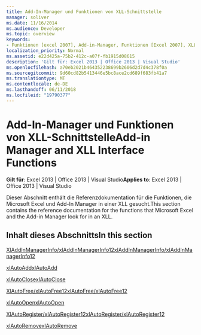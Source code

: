 ```yaml
---
title: Add-In-Manager und Funktionen von XLL-Schnittstelle
manager: soliver
ms.date: 11/16/2014
ms.audience: Developer
ms.topic: overview
keywords:
- Funktionen [excel 2007], Add-in-Manager, Funktionen [Excel 2007], XLL-Schnittstelle
localization_priority: Normal
ms.assetid: e22d425a-75b2-412c-a07f-fb1915d08615
description: 'Gilt für: Excel 2013 | Office 2013 | Visual Studio'
ms.openlocfilehash: a70eb2021b464352238699b2606d2d7d4c378f0a
ms.sourcegitcommit: 9d60cd82b5413446e5bc8ace2cd689f683fb41a7
ms.translationtype: MT
ms.contentlocale: de-DE
ms.lasthandoff: 06/11/2018
ms.locfileid: "19790377"
---
```

# <a name="add-in-manager-and-xll-interface-functions"></a><span data-ttu-id="207cd-104">Add-In-Manager und Funktionen von XLL-Schnittstelle</span><span class="sxs-lookup"><span data-stu-id="207cd-104">Add-in Manager and XLL Interface Functions</span></span>

<span data-ttu-id="207cd-105">**Gilt für**: Excel 2013 | Office 2013 | Visual Studio</span><span class="sxs-lookup"><span data-stu-id="207cd-105">**Applies to**: Excel 2013 | Office 2013 | Visual Studio</span></span> 
  
<span data-ttu-id="207cd-106">Dieser Abschnitt enthält die Referenzdokumentation für die Funktionen, die Microsoft Excel und Add-In Manager in einer XLL gesucht.</span><span class="sxs-lookup"><span data-stu-id="207cd-106">This section contains the reference documentation for the functions that Microsoft Excel and the Add-in Manager look for in an XLL.</span></span>
  
## <a name="in-this-section"></a><span data-ttu-id="207cd-107">Inhalt dieses Abschnitts</span><span class="sxs-lookup"><span data-stu-id="207cd-107">In this section</span></span>

[<span data-ttu-id="207cd-108">XlAddInManagerInfo/xlAddInManagerInfo12</span><span class="sxs-lookup"><span data-stu-id="207cd-108">xlAddInManagerInfo/xlAddInManagerInfo12</span></span>](xladdinmanagerinfo-xladdinmanagerinfo12.md)
  
[<span data-ttu-id="207cd-109">xlAutoAdd</span><span class="sxs-lookup"><span data-stu-id="207cd-109">xlAutoAdd</span></span>](xlautoadd.md)
  
[<span data-ttu-id="207cd-110">xlAutoClose</span><span class="sxs-lookup"><span data-stu-id="207cd-110">xlAutoClose</span></span>](xlautoclose.md)
  
[<span data-ttu-id="207cd-111">XlAutoFree/xlAutoFree12</span><span class="sxs-lookup"><span data-stu-id="207cd-111">xlAutoFree/xlAutoFree12</span></span>](xlautofree-xlautofree12.md)
  
[<span data-ttu-id="207cd-112">xlAutoOpen</span><span class="sxs-lookup"><span data-stu-id="207cd-112">xlAutoOpen</span></span>](xlautoopen.md)
  
[<span data-ttu-id="207cd-113">XlAutoRegister/xlAutoRegister12</span><span class="sxs-lookup"><span data-stu-id="207cd-113">xlAutoRegister/xlAutoRegister12</span></span>](xlautoregister-xlautoregister12.md)
  
[<span data-ttu-id="207cd-114">xlAutoRemove</span><span class="sxs-lookup"><span data-stu-id="207cd-114">xlAutoRemove</span></span>](xlautoremove.md)
  

